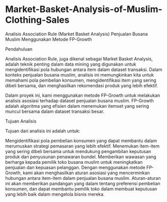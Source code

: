 # Market-Basket-Analysis-of-Muslim-Clothing-Sales
Analisis Association Rule (Market Basket Analysis) Penjualan Busana Muslim Menggunakan Metode FP-Growth

Pendahuluan

Analisis Association Rule, juga dikenal sebagai Market Basket Analysis, adalah teknik penting dalam data mining yang digunakan untuk mengidentifikasi pola hubungan antara item dalam dataset transaksi. Dalam konteks penjualan busana muslim, analisis ini memungkinkan kita untuk memahami pola pembelian konsumen, mengidentifikasi item yang sering dibeli bersama, dan menghasilkan rekomendasi produk yang lebih efektif.

Dalam proyek ini, kami menggunakan metode FP-Growth untuk melakukan analisis asosiasi terhadap dataset penjualan busana muslim. FP-Growth adalah algoritma yang efisien dalam menemukan itemset yang sering muncul bersama dalam dataset transaksi besar.

Tujuan Analisis

Tujuan dari analisis ini adalah untuk:

Mengidentifikasi pola pembelian konsumen yang dapat membantu dalam merumuskan strategi pemasaran yang lebih efektif.
Menemukan item-item yang sering dibeli bersama untuk mendukung pengambilan keputusan produk dan penyusunan penawaran bundel.
Memberikan wawasan yang berharga kepada pemilik toko busana muslim untuk meningkatkan penjualan dan kepuasan pelanggan.
Dengan menggunakan metode FP-Growth, kami akan menghasilkan aturan asosiasi yang mencerminkan hubungan antara item-item dalam penjualan busana muslim. Aturan-aturan ini akan memberikan pandangan yang dalam tentang preferensi pembelian konsumen, dan dapat membantu pemilik toko dalam membuat keputusan yang lebih baik dalam mengelola bisnis mereka.
